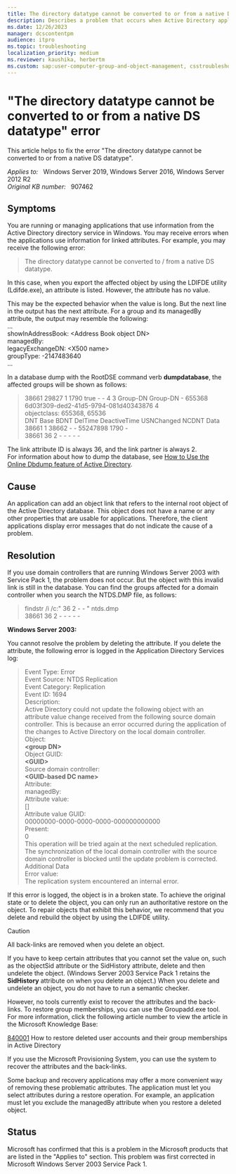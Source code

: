 ```yaml
---
title: The directory datatype cannot be converted to or from a native DS datatype error
description: Describes a problem that occurs when Active Directory applications use information for linked attributes. Provides a resolution.
ms.date: 12/26/2023
manager: dcscontentpm
audience: itpro
ms.topic: troubleshooting
localization_priority: medium
ms.reviewer: kaushika, herbertm
ms.custom: sap:user-computer-group-and-object-management, csstroubleshoot
---
```

# "The directory datatype cannot be converted to or from a native DS datatype" error

This article helps to fix the error "The directory datatype cannot be converted to or from a native DS datatype".

_Applies to:_ &nbsp; Windows Server 2019, Windows Server 2016, Windows Server 2012 R2  
_Original KB number:_ &nbsp; 907462

## Symptoms

You are running or managing applications that use information from the Active Directory directory service in Windows. You may receive errors when the applications use information for linked attributes. For example, you may receive the following error:  
>The directory datatype cannot be converted to / from a native DS datatype.  

In this case, when you export the affected object by using the LDIFDE utility (Ldifde.exe), an attribute is listed. However, the attribute has no value.

This may be the expected behavior when the value is long. But the next line in the output has the next attribute. For a group and its managedBy attribute, the output may resemble the following:  
...  
showInAddressBook: \<Address Book object DN>  
managedBy:  
legacyExchangeDN: \<X500 name>  
groupType: -2147483640  
...

In a database dump with the RootDSE command verb **dumpdatabase**, the affected groups will be shown as follows:  

>38661 29827 1 1790 true - - 4 3 Group-DN Group-DN - 655368 6d03f309-ded2-41d5-9794-081d40343876 4  
objectclass: 655368, 65536  
DNT Base BDNT DelTime DeactiveTime USNChanged NCDNT Data  
38661 1 38662 - - 55247898 1790 -   
38661 36 2 - - - - -

The link attribute ID is always 36, and the link partner is always 2.  
 For information about how to dump the database, see [How to Use the Online Dbdump feature of Active Directory](https://support.microsoft.com/help/315098). 

## Cause

An application can add an object link that refers to the internal root object of the Active Directory database. This object does not have a name or any other properties that are usable for applications. Therefore, the client applications display error messages that do not indicate the cause of a problem.

## Resolution

If you use domain controllers that are running Windows Server 2003 with Service Pack 1, the problem does not occur. But the object with this invalid link is still in the database. You can find the groups affected for a domain controller when you search the NTDS.DMP file, as follows:  
>findstr /i /c:" 36 2 - - " ntds.dmp  
38661 36 2 - - - - -

**Windows Server 2003:**

 You cannot resolve the problem by deleting the attribute. If you delete the attribute, the following error is logged in the Application Directory Services log:  
>Event Type: Error  
Event Source: NTDS Replication  
Event Category: Replication  
Event ID: 1694  
Description:  
Active Directory could not update the following object with an attribute value change received from the following source domain controller. This is because an error occurred during the application of the changes to Active Directory on the local domain controller.  
Object:  
**\<group DN>**  
Object GUID:  
**\<GUID>**  
Source domain controller:  
**\<GUID-based DC name>**  
Attribute:  
managedBy:  
Attribute value:  
[]  
Attribute value GUID:  
00000000-0000-0000-0000-000000000000  
Present:  
0  
This operation will be tried again at the next scheduled replication. The synchronization of the local domain controller with the source domain controller is blocked until the update problem is corrected.  
Additional Data  
Error value:  
The replication system encountered an internal error.

If this error is logged, the object is in a broken state. To achieve the original state or to delete the object, you can only run an authoritative restore on the object. To repair objects that exhibit this behavior, we recommend that you delete and rebuild the object by using the LDIFDE utility.

> [!CAUTION]
> All back-links are removed when you delete an object.

If you have to keep certain attributes that you cannot set the value on, such as the objectSid attribute or the SidHistory attribute, delete and then undelete the object. (Windows Server 2003 Service Pack 1 retains the **SidHistory** attribute on when you delete an object.) When you delete and undelete an object, you do not have to run a semantic checker.

However, no tools currently exist to recover the attributes and the back-links. To restore group memberships, you can use the Groupadd.exe tool. For more information, click the following article number to view the article in the Microsoft Knowledge Base:  

[840001](https://support.microsoft.com/help/840001) How to restore deleted user accounts and their group memberships in Active Directory

If you use the Microsoft Provisioning System, you can use the system to recover the attributes and the back-links.

Some backup and recovery applications may offer a more convenient way of removing these problematic attributes. The application must let you select attributes during a restore operation. For example, an application must let you exclude the managedBy attribute when you restore a deleted object.

## Status

Microsoft has confirmed that this is a problem in the Microsoft products that are listed in the "Applies to" section. This problem was first corrected in Microsoft Windows Server 2003 Service Pack 1.
